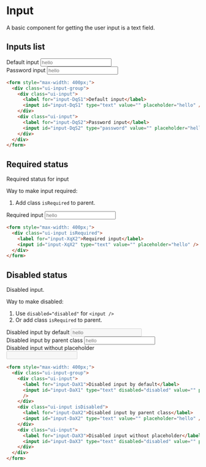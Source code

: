 # Input

A basic component for getting the user input is a text field.

## Inputs list

<section class="ui-section">
  <form style="max-width: 400px;">
    <div class="ui-input-group">
      <div class="ui-input">
        <label for="input-DqS1">Default input</label>
        <input
          id="input-DqS1"
          type="text"
          value=""
          placeholder="hello"
        />
      </div>
      <div class="ui-input">
        <label for="input-DqS2">Password input</label>
        <input
          id="input-DqS2"
          type="password"
          value=""
          placeholder="hello"
        />
      </div>
    </div>
  </form>
</section>

```html
<form style="max-width: 400px;">
  <div class="ui-input-group">
    <div class="ui-input">
      <label for="input-DqS1">Default input</label>
      <input id="input-DqS1" type="text" value="" placeholder="hello" />
    </div>
    <div class="ui-input">
      <label for="input-DqS2">Password input</label>
      <input id="input-DqS2" type="password" value="" placeholder="hello" />
    </div>
  </div>
</form>
```

## Required status

Required status for input

Way to make input required:

1. Add class `isRequired` to parent.

<section class="ui-section">
  <form style="max-width: 400px;">
    <div class="ui-input isRequired">
      <label for="input-XqX1">Required input</label>
      <input
        id="input-XqX1"
        type="text"
        value=""
        placeholder="hello"
      />
    </div>
  </form>
</section>

```html
<form style="max-width: 400px;">
  <div class="ui-input isRequired">
    <label for="input-XqX2">Required input</label>
    <input id="input-XqX2" type="text" value="" placeholder="hello" />
  </div>
</form>
```

## Disabled status

Disabled input.

Way to make disabled:

1. Use `disabled="disabled"` for `<input />`
2. Or add class `isRequired` to parent.

<section class="ui-section">
  <form style="max-width: 400px;">
    <div class="ui-input-group">
      <div class="ui-input">
        <label for="input-DaX1">Disabled input by default</label>
        <input
          id="input-DaX1"
          type="text"
          disabled="disabled"
          value=""
          placeholder="hello"
        />
      </div>
      <div class="ui-input isDisabled">
        <label for="input-DaX2">Disabled input by parent class</label>
        <input
          id="input-DaX2"
          type="text"
          value=""
          placeholder="hello"
        />
      </div>
      <div class="ui-input">
        <label for="input-DaX3">Disabled input without placeholder</label>
        <input
          id="input-DaX3"
          type="text"
          disabled="disabled"
          value=""
          placeholder=""
        />
      </div>
    </div>
  </form>
</section>

```html
<form style="max-width: 400px;">
  <div class="ui-input-group">
    <div class="ui-input">
      <label for="input-DaX1">Disabled input by default</label>
      <input id="input-DaX1" type="text" disabled="disabled" value="" placeholder="hello"
      />
    </div>
    <div class="ui-input isDisabled">
      <label for="input-DaX2">Disabled input by parent class</label>
      <input id="input-DaX2" type="text" value="" placeholder="hello" />
    </div>
    <div class="ui-input">
      <label for="input-DaX3">Disabled input without placeholder</label>
      <input id="input-DaX3" type="text" disabled="disabled" value="" placeholder="" />
    </div>
  </div>
</form>
```
